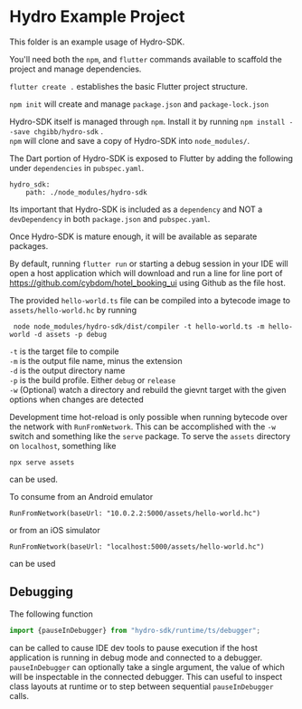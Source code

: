 # Hydro Example Project

This folder is an example usage of Hydro-SDK.

You'll need both the `npm`, and `flutter` commands available to scaffold the project and manage dependencies.

`flutter create .` establishes the basic Flutter project structure.

`npm init` will create and manage `package.json` and `package-lock.json`

Hydro-SDK itself is managed through `npm`. Install it by running `npm install --save chgibb/hydro-sdk` .   
`npm` will clone and save a copy of Hydro-SDK into `node_modules/`. 

The Dart portion of Hydro-SDK is exposed to Flutter by adding the following under `dependencies` in `pubspec.yaml`.
```
hydro_sdk:
    path: ./node_modules/hydro-sdk
```
Its important that Hydro-SDK is included as a `dependency` and NOT a `devDependency` in both `package.json` and `pubspec.yaml`.


Once Hydro-SDK is mature enough, it will be available as separate packages.

By default, running `flutter run` or starting a debug session in your IDE will open a host application which will download and run a line for line port of https://github.com/cybdom/hotel_booking_ui using Github as the file host.

The provided `hello-world.ts` file can be compiled into a bytecode image to `assets/hello-world.hc` by running
```
 node node_modules/hydro-sdk/dist/compiler -t hello-world.ts -m hello-world -d assets -p debug

```

`-t` is the target file to compile  
`-m` is the output file name, minus the extension  
`-d` is the output directory name  
`-p` is the build profile. Either `debug` or `release`  
`-w` (Optional) watch a directory and rebuild the gievnt target with the given options when changes are detected

Development time hot-reload is only possible when running bytecode over the network with `RunFromNetwork`. This can be accomplished with the `-w` switch and something like the `serve` package. To serve the `assets` directory on `localhost`, something like
```
npx serve assets
```
can be used.

To consume from an Android emulator
```
RunFromNetwork(baseUrl: "10.0.2.2:5000/assets/hello-world.hc")
```
or from an iOS simulator
```
RunFromNetwork(baseUrl: "localhost:5000/assets/hello-world.hc")
```
can be used

## Debugging
The following function
```typescript
import {pauseInDebugger} from "hydro-sdk/runtime/ts/debugger";
```
can be called to cause IDE dev tools to pause execution if the host application is running in debug mode and connected to a debugger. `pauseInDebugger` can optionally take a single argument, the value of which will be inspectable in the connected debugger. This can useful to inspect class layouts at runtime or to step between sequential `pauseInDebugger` calls.
